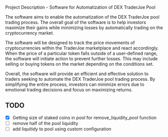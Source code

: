 Project Description - Software for Automatization of DEX TraderJoe Pool

The software aims to enable the automatization of the DEX TraderJoe pool trading process. The overall goal of the software is to help investors maximize their gains while minimizing losses by automatically trading on the cryptocurrency market.

The software will be designed to track the price movements of cryptocurrencies within the TraderJoe marketplace and react accordingly. When the price of a particular token falls outside of a user-defined range, the software will initiate action to prevent further losses. This may include selling or buying tokens on the market depending on the conditions set.

Overall, the software will provide an efficient and effective solution to traders seeking to automate the DEX TraderJoe pool trading process. By simplifying the entire process, investors can minimize errors due to emotional trading decisions and focus on maximizing returns.

## TODO

- [x] Getting size of staked coins in pool for remove_liquidity_pool function
- [ ] remove half of the pool liquidity
- [ ] add liquitidy to pool using custom configuration